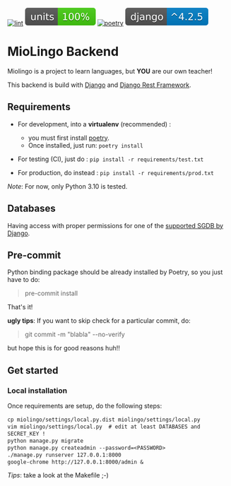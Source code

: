 [![lint](https://github.com/ychab/miolingo/actions/workflows/lint.yaml/badge.svg)](https://github.com/ychab/miolingo/actions/workflows/lint.yaml)
[![units](https://raw.githubusercontent.com/ychab/miolingo/badges/.badges/main/units.svg)](https://github.com/ychab/miolingo/actions/workflows/units.yaml)
[![poetry](https://github.com/ychab/miolingo/actions/workflows/poetry.yaml/badge.svg)](https://github.com/ychab/miolingo/actions/workflows/poetry.yaml)
[![django version](https://raw.githubusercontent.com/ychab/miolingo/badges/.badges/main/poetry-django-version.svg)](https://github.com/ychab/miolingo/actions/workflows/version.yaml)

# MioLingo Backend

Miolingo is a project to learn languages, but **YOU** are our own teacher!

This backend is build with [Django](https://www.djangoproject.com/)
and [Django Rest Framework](https://www.django-rest-framework.org/).


## Requirements

* For development, into a **virtualenv** (recommended) :
  * you must first install [poetry](https://python-poetry.org/docs/#installation).
  * Once installed, just run: `poetry install`

* For testing (CI), just do : `pip install -r requirements/test.txt`

* For production, do instead : `pip install -r requirements/prod.txt`

*Note*: For now, only Python 3.10 is tested.

## Databases

Having access with proper permissions for one of the [supported SGDB by Django](https://docs.djangoproject.com/en/dev/ref/databases/).

## Pre-commit

Python binding package should be already installed by Poetry, so you just have
to do:
> pre-commit install

That's it!

**ugly tips**: If you want to skip check for a particular commit, do:
> git commit -m "blabla" --no-verify

but hope this is for good reasons huh!!

## Get started

### Local installation

Once requirements are setup, do the following steps:
````
cp miolingo/settings/local.py.dist miolingo/settings/local.py
vim miolingo/settings/local.py  # edit at least DATABASES and SECRET_KEY !
python manage.py migrate
python manage.py createadmin --password=<PASSWORD>
./manage.py runserver 127.0.0.1:8000
google-chrome http://127.0.0.1:8000/admin &
````

*Tips*: take a look at the Makefile ;-)

